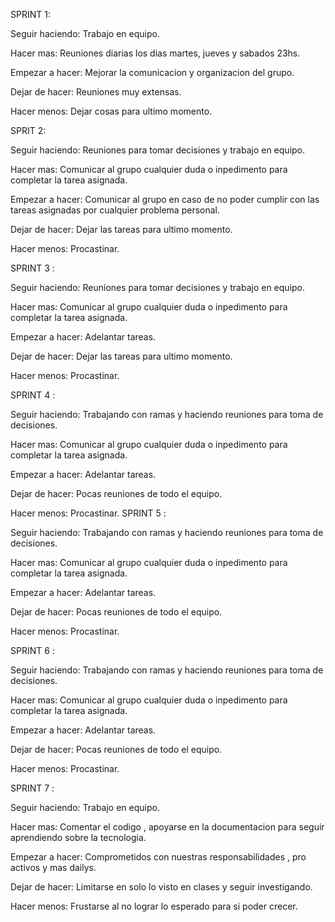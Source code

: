 SPRINT 1:

Seguir haciendo:  Trabajo en equipo.

Hacer mas: Reuniones diarias los dias martes, jueves y sabados 23hs.

Empezar a hacer: Mejorar la comunicacion y organizacion del grupo.

Dejar de hacer: Reuniones muy extensas.

Hacer menos: Dejar cosas para ultimo momento.

SPRIT 2:

Seguir haciendo:  Reuniones para tomar decisiones y trabajo en equipo.

Hacer mas: Comunicar al grupo cualquier duda o inpedimento para completar la tarea asignada.

Empezar a hacer: Comunicar al grupo en caso de no poder cumplir con las tareas asignadas por cualquier problema personal.

Dejar de hacer: Dejar las tareas para ultimo momento.

Hacer menos: Procastinar.

SPRINT 3 : 

Seguir haciendo: Reuniones para tomar decisiones y trabajo en equipo.

Hacer mas:  Comunicar al grupo cualquier duda o inpedimento para completar la tarea asignada.

Empezar a hacer: Adelantar tareas. 

Dejar de hacer: Dejar las tareas para ultimo momento.

Hacer menos: Procastinar.

SPRINT 4 : 

Seguir haciendo: Trabajando con ramas y haciendo reuniones para toma de decisiones.

Hacer mas:  Comunicar al grupo cualquier duda o inpedimento para completar la tarea asignada.

Empezar a hacer: Adelantar tareas. 

Dejar de hacer: Pocas reuniones de todo el equipo.

Hacer menos: Procastinar.
SPRINT 5 : 

Seguir haciendo: Trabajando con ramas y haciendo reuniones para toma de decisiones.

Hacer mas:  Comunicar al grupo cualquier duda o inpedimento para completar la tarea asignada.

Empezar a hacer: Adelantar tareas. 

Dejar de hacer: Pocas reuniones de todo el equipo.

Hacer menos: Procastinar.

SPRINT 6 : 

Seguir haciendo: Trabajando con ramas y haciendo reuniones para toma de decisiones.

Hacer mas:  Comunicar al grupo cualquier duda o inpedimento para completar la tarea asignada.

Empezar a hacer: Adelantar tareas. 

Dejar de hacer: Pocas reuniones de todo el equipo.

Hacer menos: Procastinar.


SPRINT 7 : 


Seguir haciendo: Trabajo en equipo.

Hacer mas: Comentar el codigo , apoyarse en la documentacion para seguir aprendiendo sobre la tecnologia.

Empezar a hacer: Comprometidos con nuestras responsabilidades , pro activos y mas dailys.

Dejar de hacer: Limitarse en solo lo visto en clases y seguir investigando.

Hacer menos: Frustarse al no lograr lo esperado para si poder crecer.
